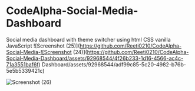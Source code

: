 # CodeAlpha-Social-Media-Dashboard
Social media dashboard with theme switcher  using html CSS vanilla JavaScript 
![Screenshot (25)](https://github.com/Reeti0210/CodeAlpha-Social-Media-![Screenshot (24)](https://github.com/Reeti0210/CodeAlpha-Social-Media-Dashboard/assets/92968544/4f26b233-1d16-4566-ac4c-71a3551baf6f)
Dashboard/assets/92968544/adf99c85-5c20-4982-b76b-5e5b5339421c)

![Screenshot (26)](https://github.com/Reeti0210/CodeAlpha-Social-Media-Dashboard/assets/92968544/6b153a9d-1d16-4ca6-af5a-7e4281604c60)
